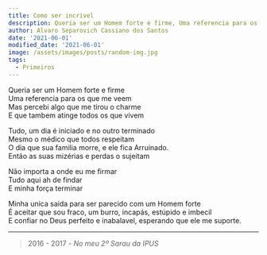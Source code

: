 ```yaml
---
title: Como ser incrivel
description: Queria ser um Homem forte e firme, Uma referencia para os que me veem...
author: Alvaro Separovich Cassiano dos Santos
date: '2021-06-01'
modified_date: '2021-06-01'
image: /assets/images/posts/random-img.jpg
tags:
  - Primeiros
---
```

Queria ser um Homem forte e firme   
Uma referencia para os que me veem   
Mas percebi algo que me tirou o charme   
E que tambem atinge todos os que vivem   
   
Tudo, um dia é iniciado e no outro terminado   
Mesmo o médico que todos respeitam   
O dia que sua familia morre, e ele fica Arruinado.   
Então as suas mizérias e perdas o sujeitam   
   
Não importa a onde eu me firmar    
Tudo aqui ah de findar   
E minha força terminar   
   
Minha unica saida para ser parecido com um Homem forte   
É aceitar que sou fraco, um burro, incapás, estúpido e imbecil   
E confiar no Deus perfeito e inabalavel, esperando que ele me suporte.    

______

> 2016 - 2017 - *No meu 2º Sarau da IPUS*
